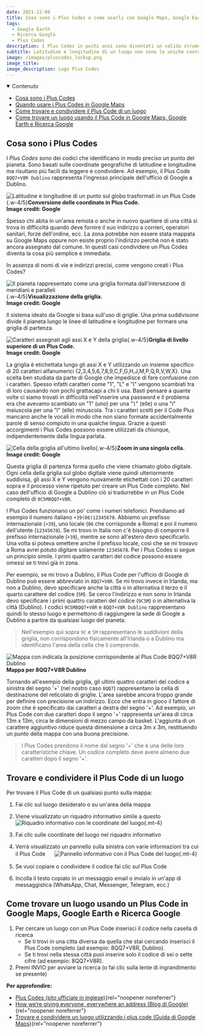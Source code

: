 ```yaml
---
date: 2021-12-09
title: Cosa sono i Plus Codes e come usarli con Google Maps, Google Earth e Ricerca Google
tags:
  - Google Earth
  - Ricerca Google
  - Plus Codes
description: I Plus Codes in pochi anni sono diventati un valido strumento per localizzare una posizione specifica su una mappa
subtitle: Latitudine e longitudine di un luogo non sono le uniche coordinate che permettono di localizzare un punto geografico. Al loro posto puoi usare i Plus Codes. Vediamo cosa sono e come utilizzarli in Google Maps.
image: /images/pluscodes_lockup.png
image_title:
image_description: Logo Plus Codes
---
```


<nav class="mt-8">
<details class="bg-gray-100 dark:bg-gray-800 text-sm lg:text-base p-4" open>
  <summary>Contenuto</summary>

- [Cosa sono i Plus Codes](#cosa-sono-i-plus-code)
- [Quando usare i Plus Codes in Google Maps](#quando-usare-i-plus-code-in-google-maps)
- [Come trovare e condividere il Plus Code di un luogo](#trovare-e-condividere-il-plus-code-di-un-luogo)
- [Come trovare un luogo usando il Plus Code in Google Maps, Google Earth e Ricerca Google](#come-trovare-un-luogo-usando-un-plus-code-in-google-maps%2C-google-earth-e-ricerca-google)

</details>
</nav>

## Cosa sono i Plus Codes

I <dfn>Plus Codes</dfn> sono dei codici che identificano in modo preciso un punto del pianeta. Sono basati sulle coordinate geografiche di latitudine e longitudine ma risultano più facili da leggere e condividere. Ad esempio, il Plus Code `8QQ7+V8R Dublino` rappresenta l'ingresso principale dell'ufficio di Google a Dublino.

![Latitudine e longitudine di un punto sul globo trasformati in un Plus Code](/images/plus-codes-latitudine-longitudine-globo.svg 'Un Plus Code è calcolato partendo da latitudine e longitudine di un punto sul globo'){.w-4/5}**Conversione delle coordinate in Plus Code.<br>Image credit: Google**

Spesso chi abita in un'area remota o anche in nuovo quartiere di una città si trova in difficoltà quando deve fornire il suo indirizzo a corrieri, operatori sanitari, forze dell'ordine, ecc. La zona potrebbe non essere stata mappata su Google Maps oppure non esiste proprio l'indirizzo perchè non è stato ancora assegnato dal comune. In questi casi condividere un Plus Codes diventa la cosa più semplice e immediata.

In assenza di nomi di vie e indirizzi precisi, come vengono creati i Plus Codes?

![Il pianeta rappresentato come una griglia formata dall'intersezione di meridiani e paralleli](/images/plus-codes-grid.svg){.w-4/5}**Visualizzazione della griglia.<br>Image credit: Google**

Il sistema ideato da Google si basa sull'uso di griglie. Una prima suddivisone divide il pianeta lungo le linee di latitudine e longitudine per formare una griglia di partenza.

![Caratteri assegnati agli assi X e Y della griglia](/images/plus-codes-grid-axis-x-y.svg){.w-4/5}**Griglia di livello superiore di un Plus Code.<br>Image credit: Google**

La griglia è etichettata lungo gli assi X e Y utilizzando un insieme specifico di 20 caratteri alfanumerici <wbr>{2,3,4,5,</wbr>6,7,8,9,<wbr>C,F,G,H,J,M,P,<wbr>Q,R,V,</wbr>W,X}. Una scelta ben studiata da parte di Google che impedisce di fare confusione con i caratteri. Spesso infatti caratteri come "1", "L" e "l" vengono scambiati tra di loro causando non pochi grattacapi a chi li usa. Basti pensare a quante volte ci siamo trovati in difficoltà nell'inserire una password e il problema era che avevamo scambiato un "1" (uno) per una "`l`" (elle) o una "i" maiuscola per una "l" (elle) minuscola. Tra i caratteri scelti per il Code Plus mancano anche le vocali in modo che non siano formate accidentalmente parole di senso compiuto in una qualche lingua. Grazie a questi accorgimenti i Plus Codes possono essere utilizzati da chiunque, indipendentemente dalla lingua parlata.

![Cella della griglia all'ultimo livello](/images/plus-codes-zooming-into-an-individual-cell.svg){.w-4/5}**Zoom in una singola cella.<br>Image credit: Google**

Questa griglia di partenza forma quello che viene chiamato globo digitale. Ogni cella della griglia sul globo digitale viene quindi ulteriormente suddivisa, gli assi X e Y vengono nuovamente etichettati con i 20 caratteri sopra e il processo viene ripetuto per creare un Plus Code completo. Nel caso dell'ufficio di Google a Dublino ciò si tradurrebbe in un Plus Code completo di `9C5M8QQ7+V8R`.

I Plus Codes funzionano un po' come i numeri telefonici. Prendiamo ad esempio il numero italiano `+39(06)12345678`. Abbiamo un prefisso internazionale (`+39`), uno locale (`06` che corrisponde a Roma) e poi il numero dell'utente (`12345678`). Se mi trovo in Italia non c'è bisogno di comporre il prefisso internazionale (`+39`), mentre se sono all'estero devo specificarlo. Una volta si poteva omettere anche il prefisso locale, così che se mi trovavo a Roma avrei potuto digitare solamente `12345678`. Per i Plus Codes si segue un principio simile. I primi quattro caratteri del codice possono essere omessi se ti trovi già in zona.

Per esempio, se mi trovo a Dublino, il Plus Code per l'ufficio di Google di Dublino può essere abbreviato in `8QQ7+V8R`. Se mi trovo invece in Irlanda, ma non a Dublino, devo specificare anche la città o in alternativa il terzo e il quarto carattere del codice (`5M`). Se cerco l'indirizzo e non sono in Irlanda devo specificare i primi quattro caratteri del codice (`9C5M`) o in alternativa la città (Dublino). I codici `9C5M8QQ7+V8R` e `8QQ7+V8R Dublino` rappresentano quindi lo stesso luogo e permettono di raggiungere la sede di Google a Dublino a partire da qualsiasi luogo del pianeta.

> Nell'esempio qui sopra `9C` e `5M` rappresentano le suddivioni della griglia, non corrispondono fisicamente all'Irlanda o a Dublino ma identificano l'area della cella che li comprende.

![Mappa con indicata la posizione corrispondente al Plus Code 8QQ7+V8R Dublino](/images/plus-codes-mappa-google.png)**Mappa per 8QQ7+V8R Dublino**

Tornando all'esempio della griglia, gli ultimi quattro caratteri del codice a sinistra del segno '+' (nel nostro caso `8QQ7`) rappresentano la cella di destinazione del reticolato di griglie. L'area sarebbe ancora troppo grande per definire con precisione un indirizzo. Ecco che entra in gioco il fattore di zoom che è specificato dai caratteri a destra del segno '+'. Ad esempio, un Plus Code con due caratteri dopo il segno '+' rappresenta un'area di circa 13m x 13m, circa le dimensioni di mezzo campo da basket. L'aggiunta di un carattere aggiuntivo riduce questa dimensione a circa 3m x 3m, restituendo un punto della mappa con una buona precisione.

> I Plus Codes prendono il nome dal segno '+' che è una delle loro caratteristiche chiave. Un codice completo deve avere almeno due caratteri dopo il segno '+'.

## Trovare e condividere il Plus Code di un luogo

Per trovare il Plus Code di un qualsiasi punto sulla mappa:

1. Fai clic sul luogo desiderato o su un'area della mappa
2. Viene visualizzato un riquadro informativo simile a questo
![Riquadro informativo con le coordinate del luogo](/images/plus-code-riquadro-informativo.png 'Riquadro informativo con le coordinate del luogo'){.mt-4}

3. Fai clic sulle coordinate del luogo nel riquadro informativo
4. Verrà visualizzato un pannello sulla sinistra con varie informazioni tra cui il Plus Code&nbsp;<img src="/images/ic_plus_code.png" width="16" height="16" class="w-4 inline-block">
![Pannello informativo con il Plus Code del luogo](/images/plus-code-pannello-google-maps.png){.mt-4}

5. Se vuoi copiare o condividere il codice fai clic sul Plus Code&nbsp;<img src="/images/ic_plus_code.png" width="16" height="16" class="w-4 inline-block">
6. Incolla il testo copiato in un messaggio email o invialo in un'app di messaggistica (WhatsApp, Chat, Messenger, Telegram, ecc.)

## Come trovare un luogo usando un Plus Code in Google Maps, Google Earth e Ricerca Google

1. Per cercare un luogo con un Plus Code inserisci il codice nella casella di ricerca
    - Se ti trovi in una citta diversa da quella che stai cercando inserisci il Plus Code completo (ad esempio: 8QQ7+V8R, Dublino).
    - Se ti trovi nella stessa città puoi inserire solo il codice di sei o sette cifre (ad esempio: 8QQ7+V8R).
2. Premi INVIO per avviare la ricerca (o fai clic sulla lente di ingrandimento se presente)

**Per approfondire:**

- [Plus Codes (sito ufficiale in inglese)](https://maps.google.com/pluscodes/){rel="noopener noreferrer"}
- [How we’re giving everyone, everywhere an address (Blog di Google)](https://www.blog.google/products/maps/google-maps-101-giving-everyone-everywhere-an-address/){rel="noopener noreferrer"}
- [Trovare e condividere un luogo utilizzando i plus code (Guida di Google Maps)](https://support.google.com/maps/answer/7047426?hl=it&co=GENIE.Platform%3DDesktop&oco=0){rel="noopener noreferrer"}
